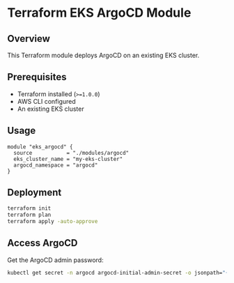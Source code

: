 # Terraform EKS ArgoCD Module

## Overview
This Terraform module deploys ArgoCD on an existing EKS cluster.

## Prerequisites
- Terraform installed (`>=1.0.0`)
- AWS CLI configured
- An existing EKS cluster

## Usage
```hcl
module "eks_argocd" {
  source           = "./modules/argocd"
  eks_cluster_name = "my-eks-cluster"
  argocd_namespace = "argocd"
}
```

## Deployment
```sh
terraform init
terraform plan
terraform apply -auto-approve
```

## Access ArgoCD
Get the ArgoCD admin password:
```sh
kubectl get secret -n argocd argocd-initial-admin-secret -o jsonpath="{.data.password}" | base64 -d
```
